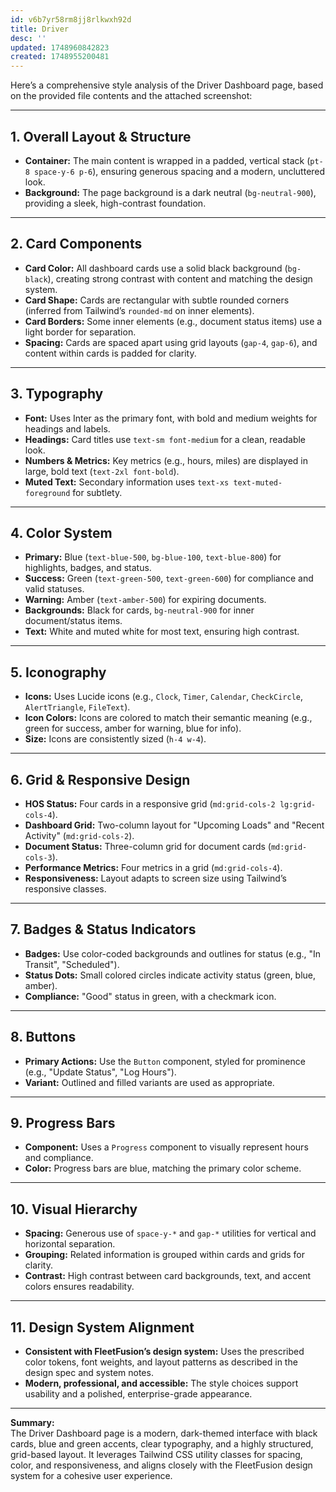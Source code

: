```yaml
---
id: v6b7yr58rm8jj8rlkwxh92d
title: Driver
desc: ''
updated: 1748960842823
created: 1748955200481
---
```


Here’s a comprehensive style analysis of the Driver Dashboard page, based on the provided file
contents and the attached screenshot:

---

## 1. **Overall Layout & Structure**

- **Container:** The main content is wrapped in a padded, vertical stack (`pt-8 space-y-6 p-6`),
  ensuring generous spacing and a modern, uncluttered look.
- **Background:** The page background is a dark neutral (`bg-neutral-900`), providing a sleek,
  high-contrast foundation.

---

## 2. **Card Components**

- **Card Color:** All dashboard cards use a solid black background (`bg-black`), creating strong
  contrast with content and matching the design system.
- **Card Shape:** Cards are rectangular with subtle rounded corners (inferred from Tailwind’s
  `rounded-md` on inner elements).
- **Card Borders:** Some inner elements (e.g., document status items) use a light border for
  separation.
- **Spacing:** Cards are spaced apart using grid layouts (`gap-4`, `gap-6`), and content within
  cards is padded for clarity.

---

## 3. **Typography**

- **Font:** Uses Inter as the primary font, with bold and medium weights for headings and labels.
- **Headings:** Card titles use `text-sm font-medium` for a clean, readable look.
- **Numbers & Metrics:** Key metrics (e.g., hours, miles) are displayed in large, bold text
  (`text-2xl font-bold`).
- **Muted Text:** Secondary information uses `text-xs text-muted-foreground` for subtlety.

---

## 4. **Color System**

- **Primary:** Blue (`text-blue-500`, `bg-blue-100`, `text-blue-800`) for highlights, badges, and
  status.
- **Success:** Green (`text-green-500`, `text-green-600`) for compliance and valid statuses.
- **Warning:** Amber (`text-amber-500`) for expiring documents.
- **Backgrounds:** Black for cards, `bg-neutral-900` for inner document/status items.
- **Text:** White and muted white for most text, ensuring high contrast.

---

## 5. **Iconography**

- **Icons:** Uses Lucide icons (e.g., `Clock`, `Timer`, `Calendar`, `CheckCircle`, `AlertTriangle`,
  `FileText`).
- **Icon Colors:** Icons are colored to match their semantic meaning (e.g., green for success, amber
  for warning, blue for info).
- **Size:** Icons are consistently sized (`h-4 w-4`).

---

## 6. **Grid & Responsive Design**

- **HOS Status:** Four cards in a responsive grid (`md:grid-cols-2 lg:grid-cols-4`).
- **Dashboard Grid:** Two-column layout for "Upcoming Loads" and "Recent Activity"
  (`md:grid-cols-2`).
- **Document Status:** Three-column grid for document cards (`md:grid-cols-3`).
- **Performance Metrics:** Four metrics in a grid (`md:grid-cols-4`).
- **Responsiveness:** Layout adapts to screen size using Tailwind’s responsive classes.

---

## 7. **Badges & Status Indicators**

- **Badges:** Use color-coded backgrounds and outlines for status (e.g., "In Transit", "Scheduled").
- **Status Dots:** Small colored circles indicate activity status (green, blue, amber).
- **Compliance:** "Good" status in green, with a checkmark icon.

---

## 8. **Buttons**

- **Primary Actions:** Use the `Button` component, styled for prominence (e.g., "Update Status",
  "Log Hours").
- **Variant:** Outlined and filled variants are used as appropriate.

---

## 9. **Progress Bars**

- **Component:** Uses a `Progress` component to visually represent hours and compliance.
- **Color:** Progress bars are blue, matching the primary color scheme.

---

## 10. **Visual Hierarchy**

- **Spacing:** Generous use of `space-y-*` and `gap-*` utilities for vertical and horizontal
  separation.
- **Grouping:** Related information is grouped within cards and grids for clarity.
- **Contrast:** High contrast between card backgrounds, text, and accent colors ensures readability.

---

## 11. **Design System Alignment**

- **Consistent with FleetFusion’s design system:** Uses the prescribed color tokens, font weights,
  and layout patterns as described in the design spec and system notes.
- **Modern, professional, and accessible:** The style choices support usability and a polished,
  enterprise-grade appearance.

---

**Summary:**  
The Driver Dashboard page is a modern, dark-themed interface with black cards, blue and green
accents, clear typography, and a highly structured, grid-based layout. It leverages Tailwind CSS
utility classes for spacing, color, and responsiveness, and aligns closely with the FleetFusion
design system for a cohesive user experience.
